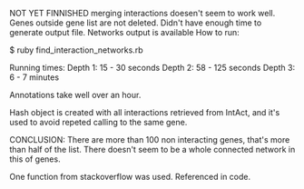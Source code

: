 NOT YET FINNISHED
    merging interactions doesen't seem to work well. Genes outside gene list are not deleted.
    Didn't have enough time to generate output file.
    Networks output is available
How to run:

$ ruby find_interaction_networks.rb 

Running times:
Depth 1: 15 - 30 seconds
Depth 2: 58 - 125 seconds
Depth 3: 6 - 7 minutes

Annotations take well over an hour.

Hash object is created with all interactions retrieved from IntAct, and it's used to avoid repeted calling to the same gene.

CONCLUSION: There are more than 100 non interacting genes, that's more than half of the list.
There doesn't seem to be a whole connected network in this of genes.

One function from stackoverflow was used. Referenced in code.